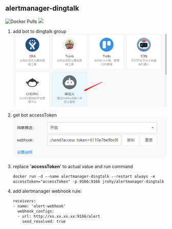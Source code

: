 ## alertmanager-dingtalk
![Docker Pulls](https://img.shields.io/docker/pulls/jrohy/alertmanager-dingtalk.svg)
[![](https://images.microbadger.com/badges/image/jrohy/alertmanager-dingtalk.svg)](https://microbadger.com/images/jrohy/alertmanager-dingtalk "Get your own image badge on microbadger.com")
1. add bot to dingtalk group  
    ![addBot](../../images/addBot.png)

2. get bot accessToken  
    ![accessToken](../../images/accessToken.png)

3. replace  '**accessToken**' to actual value and run command  
    ```
    docker run -d --name alertmanager-dingtalk --restart always -e accessToken="accessToken" -p 9166:9166 jrohy/alertmanager-dingtalk
    ```

4. add alertmanager webhook rule:  
    ```
    receivers:
    - name: 'alert-webhook'
      webhook_configs:
      - url: http://xx.xx.xx.xx:9166/alert
        send_resolved: true
    ```